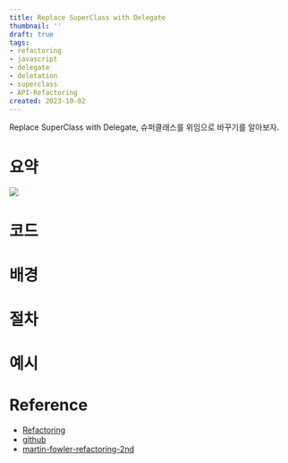 ```yaml
---
title: Replace SuperClass with Delegate
thumbnail: ''
draft: true
tags:
- refactoring
- javascript
- delegate
- deletation
- superclass
- API-Refactoring
created: 2023-10-02
---
```


Replace SuperClass with Delegate, 슈퍼클래스를 위임으로 바꾸기를 알아보자.

# 요약

![](Screen%20Shot%202023-10-02%20at%205.08.55%20PM.png)

# 코드

# 배경

# 절차

# 예시

# Reference

* [Refactoring](https://product.kyobobook.co.kr/detail/S000001810241)
* [github](https://github.com/WegraLee/Refactoring)
* [martin-fowler-refactoring-2nd](https://github.com/wickedwukong/martin-fowler-refactoring-2nd)
